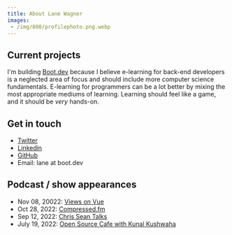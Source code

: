 ```yaml
---
title: About Lane Wagner
images:
 - /img/800/profilephoto.png.webp
---
```


## Current projects

I'm building [Boot.dev](https://boot.dev) because I believe e-learning for back-end developers is a neglected area of focus and should include more computer science fundamentals. E-learning for programmers can be a lot better by mixing the most appropriate mediums of learning. Learning should feel like a game, and it should be *very* hands-on.

## Get in touch

* [Twitter](https://twitter.com/wagslane)
* [Linkedin](https://www.linkedin.com/in/wagslane/)
* [GitHub](https://github.com/wagslane)
* Email: lane at boot.dev

## Podcast / show appearances

* Nov 08, 20022: [Views on Vue](https://topenddevs.com/podcasts/views-on-vue/episodes/vue-3-and-functional-programming-vue-202)
* Oct 28, 2022: [Compressed.fm](https://www.youtube.com/watch?v=5RdudtFFVXE)
* Sep 12, 2022: [Chris Sean Talks](https://podcasts.apple.com/us/podcast/lane-wagner-quit-his-200k-tech-job-to-teach-you-cs/id1516881852?i=1000579276107)
* July 19, 2022: [Open Source Cafe with Kunal Kushwaha](https://www.youtube.com/watch?v=xQ_XTxmLxHg)
